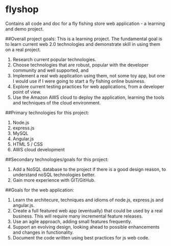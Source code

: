 flyshop
=======

Contains all code and doc for a fly fishing store web application - a learning and demo project.

##Overall project goals:
This is a learning project.  The fundamental goal is to learn current web 2.0 technologies and demonstrate skill in using them on a real project.

1.  Research current popular technologies.
2.  Choose technologies that are robust, popular with the developer community and well supported, and 
3.  Implement a real web application using them, not some toy app, but one I would use if I were going to start a fly fishing online business.
4.  Explore current testing practices for web applications, from a developer point of view.
5.  Use the Amazon AWS cloud to deploy the application, learning the tools and techniques of the cloud environment.

##Primary technologies for this project:
1.  Node.js
2.  express.js
3.  MySQL
4.  Angular.js
5.  HTML 5 /  CSS
6.  AWS cloud development

##Secondary technologies/goals for this project:
1. Add a NoSQL database to the project if there is a good design reason, to understand noSQL technologies better.
2. Gain more experience with GIT/GitHub.

##Goals for the web application:
1.  Learn the architecure, techniques and idioms of node.js, express.js and angular.js.
2.  Create a full featured web app (eventually) that could be used by a real business.  This will require many incremental feature releases.
3.  Use an agile approach, adding small features frequently. 
4.  Support an evolving design, looking ahead to possible enhancements and changes in functionality.
5.  Document the code written using best practices for js web code.  
